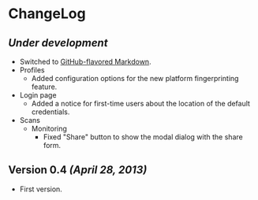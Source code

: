 # ChangeLog

## _Under development_

- Switched to <a href="http://github.github.com/github-flavored-markdown/">GitHub-flavored Markdown</a>.
- Profiles
    - Added configuration options for the new platform fingerprinting feature.
- Login page
    - Added a notice for first-time users about the location of the default credentials.
- Scans
    - Monitoring
        - Fixed "Share" button to show the modal dialog with the share form.

## Version 0.4 _(April 28, 2013)_

- First version.
